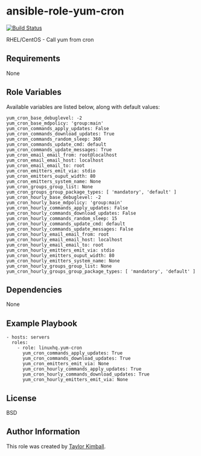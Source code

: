 # ansible-role-yum-cron

[![Build Status](https://travis-ci.org/linuxhq/ansible-role-yum-cron.svg?branch=master)](https://travis-ci.org/linuxhq/ansible-role-yum-cron)

RHEL/CentOS - Call yum from cron

## Requirements

None

## Role Variables

Available variables are listed below, along with default values:

    yum_cron_base_debuglevel: -2
    yum_cron_base_mdpolicy: 'group:main'
    yum_cron_commands_apply_updates: False
    yum_cron_commands_download_updates: True
    yum_cron_commands_random_sleep: 360
    yum_cron_commands_update_cmd: default
    yum_cron_commands_update_messages: True
    yum_cron_email_email_from: root@localhost
    yum_cron_email_email_host: localhost
    yum_cron_email_email_to: root
    yum_cron_emitters_emit_via: stdio
    yum_cron_emitters_ouput_width: 80
    yum_cron_emitters_system_name: None
    yum_cron_groups_group_list: None
    yum_cron_groups_group_package_types: [ 'mandatory', 'default' ]
    yum_cron_hourly_base_debuglevel: -2
    yum_cron_hourly_base_mdpolicy: 'group:main'
    yum_cron_hourly_commands_apply_updates: False
    yum_cron_hourly_commands_download_updates: False
    yum_cron_hourly_commands_random_sleep: 15
    yum_cron_hourly_commands_update_cmd: default
    yum_cron_hourly_commands_update_messages: False
    yum_cron_hourly_email_email_from: root
    yum_cron_hourly_email_email_host: localhost
    yum_cron_hourly_email_email_to: root
    yum_cron_hourly_emitters_emit_via: stdio
    yum_cron_hourly_emitters_ouput_width: 80
    yum_cron_hourly_emitters_system_name: None
    yum_cron_hourly_groups_group_list: None
    yum_cron_hourly_groups_group_package_types: [ 'mandatory', 'default' ]

## Dependencies

None

## Example Playbook

    - hosts: servers
      roles:
        - role: linuxhq.yum-cron
          yum_cron_commands_apply_updates: True
          yum_cron_commands_download_updates: True
          yum_cron_emitters_emit_via: None
          yum_cron_hourly_commands_apply_updates: True
          yum_cron_hourly_commands_download_updates: True
          yum_cron_hourly_emitters_emit_via: None

## License

BSD

## Author Information

This role was created by [Taylor Kimball](http://www.linuxhq.org).
